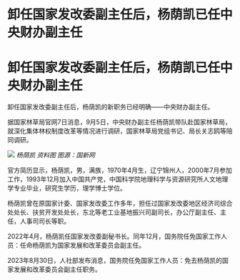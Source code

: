 # 卸任国家发改委副主任后，杨荫凯已任中央财办副主任

# 卸任国家发改委副主任后，杨荫凯已任中央财办副主任

卸任国家发改委副主任后，杨荫凯的新职务已经明确——中央财办副主任。

据国家林草局官网7日消息，9月5日，中央财办副主任杨荫凯带队赴国家林草局，就深化集体林权制度改革等情况进行调研，国家林草局党组书记、局长关志鸥等陪同调研。

![](https://inews.gtimg.com/om_bt/OeSiYf_vVoz0ZQ4IqkN0LzVwfpKc2m_4MQnPYCqaxh-m0AA/1000)
_杨荫凯 资料图 图源：国新网_

官方简历显示，杨荫凯，男，满族，1970年4月生，辽宁锦州人，2000年7月参加工作，1993年12月加入中国共产党，中国科学院地理科学与资源研究所人文地理学专业毕业，研究生学历，理学博士学位。

杨荫凯曾在原国家计委、国家发改委工作多年，担任过国家发改委地区经济司综合处处长、扶贫开发处处长，东北等老工业基地振兴司副司长，办公厅副主任、主任，人事司司长等职。

2022年4月，杨荫凯任国家发改委副秘书长。同年12月，国务院任免国家工作人员：任命杨荫凯为国家发展和改革委员会副主任。

2023年8月30日，人社部发布消息，国务院任免国家工作人员：免去杨荫凯的国家发展和改革委员会副主任职务。

